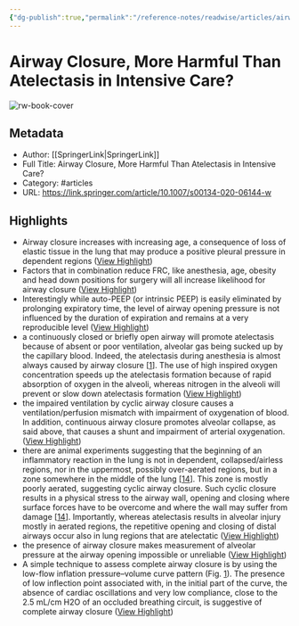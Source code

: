 ```yaml
---
{"dg-publish":true,"permalink":"/reference-notes/readwise/articles/airway-closure-more-harmful-than-atelectasis-in-intensive-care/"}
---
```


# Airway Closure, More Harmful Than Atelectasis in Intensive Care?

![rw-book-cover](https://media.springernature.com/w200/springer-static/cover/journal/134.jpg)

## Metadata
- Author: [[SpringerLink\|SpringerLink]]
- Full Title: Airway Closure, More Harmful Than Atelectasis in Intensive Care?
- Category: #articles
- URL: https://link.springer.com/article/10.1007/s00134-020-06144-w

## Highlights
- Airway closure increases with increasing age, a consequence of loss of elastic tissue in the lung that may produce a positive pleural pressure in dependent regions ([View Highlight](https://read.readwise.io/read/01gswye9npxkndaasqm9pz4pt8))
- Factors that in combination reduce FRC, like anesthesia, age, obesity and head down positions for surgery will all increase likelihood for airway closure ([View Highlight](https://read.readwise.io/read/01gswyf6ec1qbg0s5acjjrx6c4))
- Interestingly while auto-PEEP (or intrinsic PEEP) is easily eliminated by prolonging expiratory time, the level of airway opening pressure is not influenced by the duration of expiration and remains at a very reproducible level ([View Highlight](https://read.readwise.io/read/01gswyp93a982v7fkf1bjhrebf))
- a continuously closed or briefly open airway will promote atelectasis because of absent or poor ventilation, alveolar gas being sucked up by the capillary blood. Indeed, the atelectasis during anesthesia is almost always caused by airway closure [[1](https://link.springer.com/article/10.1007/s00134-020-06144-w#ref-CR1)]. The use of high inspired oxygen concentration speeds up the atelectasis formation because of rapid absorption of oxygen in the alveoli, whereas nitrogen in the alveoli will prevent or slow down atelectasis formation ([View Highlight](https://read.readwise.io/read/01gswyr4e35egk3je86adm6z3r))
- the impaired ventilation by cyclic airway closure causes a ventilation/perfusion mismatch with impairment of oxygenation of blood. In addition, continuous airway closure promotes alveolar collapse, as said above, that causes a shunt and impairment of arterial oxygenation. ([View Highlight](https://read.readwise.io/read/01gswytswz4mwtdmbrznrdq0gh))
- there are animal experiments suggesting that the beginning of an inflammatory reaction in the lung is not in dependent, collapsed/airless regions, nor in the uppermost, possibly over-aerated regions, but in a zone somewhere in the middle of the lung [[14](https://link.springer.com/article/10.1007/s00134-020-06144-w#ref-CR14)]. This zone is mostly poorly aerated, suggesting cyclic airway closure. Such cyclic closure results in a physical stress to the airway wall, opening and closing where surface forces have to be overcome and where the wall may suffer from damage [[14](https://link.springer.com/article/10.1007/s00134-020-06144-w#ref-CR14)]. Importantly, whereas atelectasis results in alveolar injury mostly in aerated regions, the repetitive opening and closing of distal airways occur also in lung regions that are atelectatic ([View Highlight](https://read.readwise.io/read/01gsx9gjmzps902m7wnsys8j0t))
- the presence of airway closure makes measurement of alveolar pressure at the airway opening impossible or unreliable ([View Highlight](https://read.readwise.io/read/01gsx9hfk1mccpj0n2jk587s96))
- A simple technique to assess complete airway closure is by using the low-flow inflation pressure–volume curve pattern (Fig. [1](https://link.springer.com/article/10.1007/s00134-020-06144-w#Fig1)). The presence of low inflection point associated with, in the initial part of the curve, the absence of cardiac oscillations and very low compliance, close to the 2.5 mL/cm H2O of an occluded breathing circuit, is suggestive of complete airway closure ([View Highlight](https://read.readwise.io/read/01gsx9jntpyqg1cmqw3em4fdwp))
